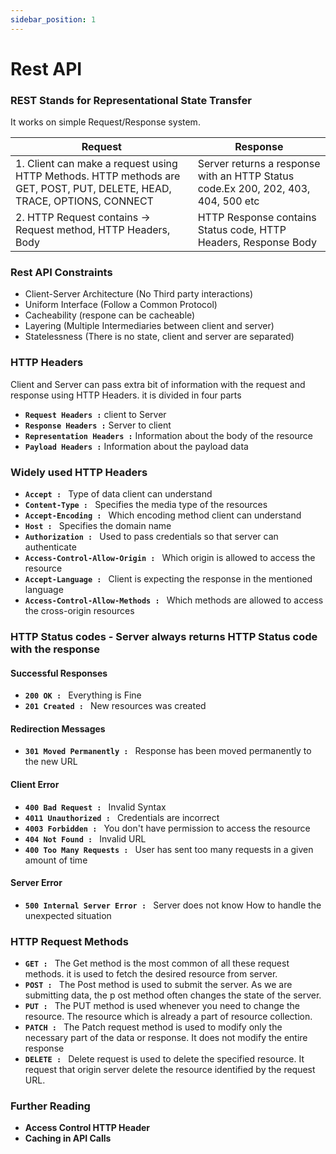 ```yaml
---
sidebar_position: 1
---
```


# Rest API

### REST Stands for Representational State Transfer

It works on simple Request/Response system.

| Request                                                                                                                 | Response                                                                          |
| ----------------------------------------------------------------------------------------------------------------------- | --------------------------------------------------------------------------------- |
| 1. Client can make a request using HTTP Methods. HTTP methods are GET, POST, PUT, DELETE, HEAD, TRACE, OPTIONS, CONNECT | Server returns a response with an HTTP Status code.Ex 200, 202, 403, 404, 500 etc |
| 2. HTTP Request contains -> Request method, HTTP Headers, Body                                                          | HTTP Response contains Status code, HTTP Headers, Response Body                   |

### Rest API Constraints

- Client-Server Architecture (No Third party interactions)
- Uniform Interface (Follow a Common Protocol)
- Cacheability (respone can be cacheable)
- Layering (Multiple Intermediaries between client and server)
- Statelessness (There is no state, client and server are separated)

### HTTP Headers

Client and Server can pass extra bit of information with the request and response using HTTP Headers. it is divided in four parts

- **`Request Headers :`** client to Server
- **`Response Headers :`** Server to client
- **`Representation Headers :`** Information about the body of the resource
- **`Payload Headers :`** Information about the payload data

### Widely used HTTP Headers

- **`Accept : `** Type of data client can understand
- **`Content-Type : `** Specifies the media type of the resources
- **`Accept-Encoding : `** Which encoding method client can understand
- **`Host : `** Specifies the domain name
- **`Authorization : `** Used to pass credentials so that server can authenticate
- **`Access-Control-Allow-Origin : `** Which origin is allowed to access the resource
- **`Accept-Language : `** Client is expecting the response in the mentioned language
- **`Access-Control-Allow-Methods : `** Which methods are allowed to access the cross-origin resources

### HTTP Status codes - Server always returns HTTP Status code with the response

#### Successful Responses

- **`200 OK : `** Everything is Fine
- **`201 Created : `** New resources was created

#### Redirection Messages

- **`301 Moved Permanently : `** Response has been moved permanently to the new URL

#### Client Error

- **`400 Bad Request : `** Invalid Syntax
- **`4011 Unauthorized : `** Credentials are incorrect
- **`4003 Forbidden : `** You don't have permission to access the resource
- **`404 Not Found : `** Invalid URL
- **`400 Too Many Requests : `** User has sent too many requests in a given amount of time

#### Server Error

- **`500 Internal Server Error : `** Server does not know How to handle the unexpected situation

### HTTP Request Methods

- **`GET : `** The Get method is the most common of all these request methods. it is used to fetch the desired resource from server.
- **`POST : `** The Post method is used to submit the server. As we are submitting data, the p ost method often changes the state of the server.
- **`PUT : `** The PUT method is used whenever you need to change the resource. The resource which is already a part of resource collection.
- **`PATCH : `** The Patch request method is used to modify only the necessary part of the data or response. It does not modify the entire response
- **`DELETE : `** Delete request is used to delete the specified resource. It request that origin server delete the resource identified by the request URL.

### Further Reading

- **Access Control HTTP Header**
- **Caching in API Calls**
